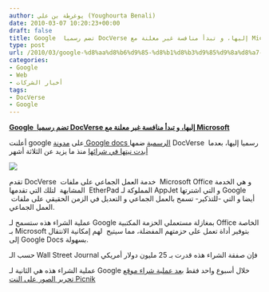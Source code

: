 ```yaml
---
author: يوغرطة بن علي (Youghourta Benali)
date: 2010-03-07 10:20:23+00:00
draft: false
title: Google  تضم رسميا DocVerse إليها، و تبدأ منافسة غير معلنة مع Microsoft
type: post
url: /2010/03/google-%d8%aa%d8%b6%d9%85-%d8%b1%d8%b3%d9%85%d9%8a%d8%a7-docverse-%d8%a5%d9%84%d9%8a%d9%87%d8%a7%d8%8c-%d9%88-%d8%aa%d8%a8%d8%af%d8%a3-%d9%85%d9%86%d8%a7%d9%81%d8%b3%d8%a9-%d8%ba%d9%8a%d8%b1-%d9%85/
categories:
- Google
- Web
- أخبار الشركات
tags:
- DocVerse
- Google
---
```


[**Google  تضم رسميا DocVerse إليها، و تبدأ منافسة غير معلنة مع Microsoft**](http://www.it-scoop.com/2010/03/google-%d8%aa%d8%b6%d9%85-%d8%b1%d8%b3%d9%85%d9%8a%d8%a7-docverse-%d8%a5%d9%84%d9%8a%d9%87%d8%a7%d8%8c-%d9%88-%d8%aa%d8%a8%d8%af%d8%a3-%d9%85%d9%86%d8%a7%d9%81%d8%b3%d8%a9-%d8%ba%d9%8a%d8%b1-%d9%85/)


أعلنت google على [مدونة Google docs الرسمية](http://googledocs.blogspot.com/2010/03/google-docs-welcomes-docverse.html) ضمها DocVerse  رسميا إليها، بعدما [أبدت نيتها في شرائها](../../../../../2009/12/docvers-%d8%aa%d9%86%d8%b6%d9%85-%d8%a5%d9%84%d9%89-%d9%82%d8%a7%d8%a6%d9%85%d8%a9-%d8%a7%d9%84%d8%b4%d8%b1%d9%83%d8%a7%d8%aa-%d8%a7%d9%84%d8%aa%d9%8a-%d8%aa%d8%b3%d9%8a%d9%84-%d9%84%d8%b9%d8%a7%d8%a8/) منذ ما يزيد عن الثلاثة أشهر

[![](http://3.bp.blogspot.com/_ZaGO7GjCqAI/S5Fka4PYWrI/AAAAAAAAST4/9c_1KPIHg6I/s640/docverse.jpg)
](http://www.it-scoop.com/2010/03/google-%d8%aa%d8%b6%d9%85-%d8%b1%d8%b3%d9%85%d9%8a%d8%a7-docverse-%d8%a5%d9%84%d9%8a%d9%87%d8%a7%d8%8c-%d9%88-%d8%aa%d8%a8%d8%af%d8%a3-%d9%85%d9%86%d8%a7%d9%81%d8%b3%d8%a9-%d8%ba%d9%8a%d8%b1-%d9%85/)

تقدم DocVerse  خدمة العمل الجماعي على ملفات  Microsoft Office و هي الخدمة المشابهة  لتلك التي تقدمها  EtherPad المملوكة لـ AppJet و التي اشترتها Google  أيضا و التي -للتذكير- تسمح بالعمل الجماعي و التعديل في الزمن الحقيقي على ملفات العمل الجماعي.

عملية الشراء هذه ستسمح لـ Google بمغازلة مستعملي الحزمة المكتبية Office الخاصة بـ Microsoft بتوفير أداة تعمل على حزمتهم المفضلة، مما سيتيح  لهم إمكانية الانتقال إلى Google Docs بسهولة.

حسب الـ Wall Street Journal فإن صفقة الشراء هذه قدرت بـ 25 مليون دولار أمريكي

عملية الشراء هذه هي الثانية لـ Google خلال أسبوع واحد فقط [بعد عملية شراء موقع تحرير الصور على النت Picnik](../../../../../2010/03/google-%d8%aa%d8%b3%d8%aa%d8%ad%d9%88%d8%b0-%d8%b9%d9%84%d9%89-%d9%85%d9%88%d9%82%d8%b9-picnik-%d8%a7%d9%84%d9%85%d8%aa%d8%ae%d8%b5%d8%b5-%d9%81%d9%8a-%d8%aa%d8%ad%d8%b1%d9%8a%d8%b1-%d8%a7%d9%84/)
